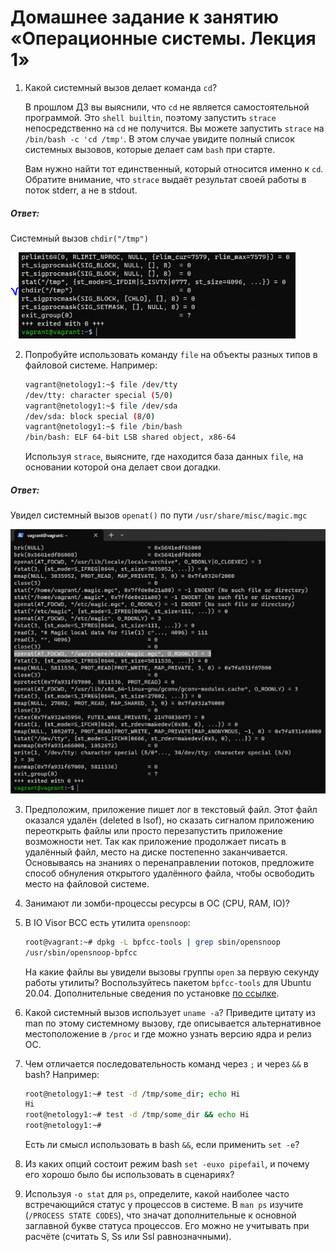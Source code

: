# Домашнее задание к занятию «Операционные системы. Лекция 1»
1. Какой системный вызов делает команда `cd`? 

    В прошлом ДЗ вы выяснили, что `cd` не является самостоятельной  программой. Это `shell builtin`, поэтому запустить `strace` непосредственно на `cd` не получится. Вы можете запустить `strace` на `/bin/bash -c 'cd /tmp'`. В этом случае увидите полный список системных вызовов, которые делает сам `bash` при старте. 

    Вам нужно найти тот единственный, который относится именно к `cd`. Обратите внимание, что `strace` выдаёт результат своей работы в поток stderr, а не в stdout.
    
##### Ответ:

Системный вызов `chdir("/tmp")`

![](images/1.PNG)

2. Попробуйте использовать команду `file` на объекты разных типов в файловой системе. Например:

    ```bash
    vagrant@netology1:~$ file /dev/tty
    /dev/tty: character special (5/0)
    vagrant@netology1:~$ file /dev/sda
    /dev/sda: block special (8/0)
    vagrant@netology1:~$ file /bin/bash
    /bin/bash: ELF 64-bit LSB shared object, x86-64
    ```
    
    Используя `strace`, выясните, где находится база данных `file`, на основании которой она делает свои догадки.

##### Ответ:

Увидел системный вызов `openat()` по пути `/usr/share/misc/magic.mgc`

![](images/2.PNG)

3. Предположим, приложение пишет лог в текстовый файл. Этот файл оказался удалён (deleted в lsof), но сказать сигналом приложению переоткрыть файлы или просто перезапустить приложение возможности нет. Так как приложение продолжает писать в удалённый файл, место на диске постепенно заканчивается. Основываясь на знаниях о перенаправлении потоков, предложите способ обнуления открытого удалённого файла, чтобы освободить место на файловой системе.

1. Занимают ли зомби-процессы ресурсы в ОС (CPU, RAM, IO)?
1. В IO Visor BCC есть утилита `opensnoop`:

    ```bash
    root@vagrant:~# dpkg -L bpfcc-tools | grep sbin/opensnoop
    /usr/sbin/opensnoop-bpfcc
    ```
    
    На какие файлы вы увидели вызовы группы `open` за первую секунду работы утилиты? Воспользуйтесь пакетом `bpfcc-tools` для Ubuntu 20.04. Дополнительные сведения по установке [по ссылке](https://github.com/iovisor/bcc/blob/master/INSTALL.md).

1. Какой системный вызов использует `uname -a`? Приведите цитату из man по этому системному вызову, где описывается альтернативное местоположение в `/proc` и где можно узнать версию ядра и релиз ОС.

1. Чем отличается последовательность команд через `;` и через `&&` в bash? Например:

    ```bash
    root@netology1:~# test -d /tmp/some_dir; echo Hi
    Hi
    root@netology1:~# test -d /tmp/some_dir && echo Hi
    root@netology1:~#
    ```
    
    Есть ли смысл использовать в bash `&&`, если применить `set -e`?

1. Из каких опций состоит режим bash `set -euxo pipefail`, и почему его хорошо было бы использовать в сценариях?

1. Используя `-o stat` для `ps`, определите, какой наиболее часто встречающийся статус у процессов в системе. В `man ps` изучите (`/PROCESS STATE CODES`), что значат дополнительные к основной заглавной букве статуса процессов. Его можно не учитывать при расчёте (считать S, Ss или Ssl равнозначными).
